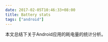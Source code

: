 ```yaml
---
date: 2017-02-05T10:46:33+08:00
title: Battery stats
tags: ["android"]
---
```

本文总结下关于Android应用的耗电量的统计分析。 <!--more-->
